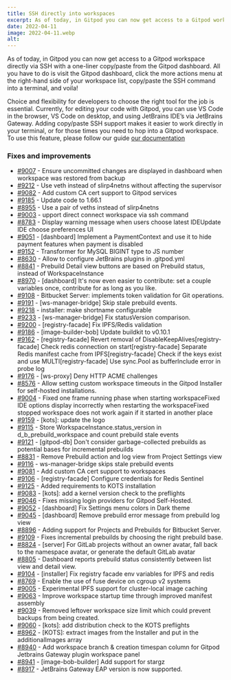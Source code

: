 ```yaml
---
title: SSH directly into workspaces
excerpt: As of today, in Gitpod you can now get access to a Gitpod workspace directly via SSH with a one-liner copy/paste from the Gitpod dashboard.
date: 2022-04-11
image: 2022-04-11.webp
alt:
---
```


<script>
  import Contributors from "$lib/components/changelog/contributors.svelte";
</script>

As of today, in Gitpod you can now get access to a Gitpod workspace directly via SSH with a one-liner copy/paste from the Gitpod dashboard. All you have to do is visit the Gitpod dashboard, click the more actions menu at the right-hand side of your workspace list, copy/paste the SSH command into a terminal, and voila!

Choice and flexibility for developers to choose the right tool for the job is essential. Currently, for editing your code with Gitpod, you can use VS Code in the browser, VS Code on desktop, and using JetBrains IDE’s via JetBrains Gateway. Adding copy/paste SSH support makes it easier to work directly in your terminal, or for those times you need to hop into a Gitpod workspace. To use this feature, please follow our guide [our documentation](/docs/references/ides-and-editors/command-line)

<p><Contributors usernames="akosyakov,csweichel,geropl,gtsiolis,iQQBot,loujaybee,mustard-mh" /></p>

### Fixes and improvements

- [#9007](https://github.com/gitpod-io/gitpod/pull/9007) - Ensure uncommitted changes are displayed in dashboard when workspace was restored from backup <Contributors usernames="AlexTugarev,Furisto,aledbf,csweichel,easyCZ,geropl,sagor999" />
- [#9212](https://github.com/gitpod-io/gitpod/pull/9212) - Use veth instead of slirp4netns without affecting the supervisor <Contributors usernames="aledbf,iQQBot,princerachit,utam0k" />
- [#9082](https://github.com/gitpod-io/gitpod/pull/9082) - Add custom CA cert support to Gitpod services <Contributors usernames="corneliusludmann,csweichel,easyCZ,iamulya,princerachit" />
- [#9185](https://github.com/gitpod-io/gitpod/pull/9185) - Update code to 1.66.1 <Contributors usernames="jeanp413,mustard-mh" />
- [#8955](https://github.com/gitpod-io/gitpod/pull/8955) - Use a pair of veths instead of slirp4netns <Contributors usernames="akosyakov,aledbf,csweichel,iQQBot,kylos101,princerachit,utam0k" />
- [#9003](https://github.com/gitpod-io/gitpod/pull/9003) - upport direct connect workspace via ssh command <Contributors usernames="akosyakov,csweichel,geropl,gtsiolis,iQQBot,loujaybee,mustard-mh" />
- [#8783](https://github.com/gitpod-io/gitpod/pull/8783) - Display warning message when users choose latest IDEUpdate IDE choose preferences UI <Contributors usernames="akosyakov,andreafalzetti,easyCZ,geropl,gtsiolis,iQQBot,jeanp413,loujaybee,mustard-mh" />
- [#9051](https://github.com/gitpod-io/gitpod/pull/9051) - [dashboard] Implement a PaymentContext and use it to hide payment features when payment is disabled <Contributors usernames="AlexTugarev,geropl,jankeromnes" />
- [#9152](https://github.com/gitpod-io/gitpod/pull/9152) - Transformer for MySQL BIGINT type to JS number <Contributors usernames="easyCZ,geropl" />
- [#8630](https://github.com/gitpod-io/gitpod/pull/8630) - Allow to configure JetBrains plugins in .gitpod.yml <Contributors usernames="akosyakov,felladrin,geropl,loujaybee,nandajavarma" />
- [#8841](https://github.com/gitpod-io/gitpod/pull/8841) - Prebuild Detail view buttons are based on Prebuild status, instead of WorkspaceInstance <Contributors usernames="easyCZ,geropl" />
- [#8970](https://github.com/gitpod-io/gitpod/pull/8970) - [dashboard] It's now even easier to contribute: set a couple variables once, contribute for as long as you like. <Contributors usernames="geropl,iQQBot,laushinka,mustard-mh,trumbitta" />
- [#9108](https://github.com/gitpod-io/gitpod/pull/9108) - Bitbucket Server: implements token validation for Git operations. <Contributors usernames="AlexTugarev,geropl,jldec" />
- [#9191](https://github.com/gitpod-io/gitpod/pull/9191) - [ws-manager-bridge] Skip stale prebuild events. <Contributors usernames="easyCZ,geropl" />
- [#9218](https://github.com/gitpod-io/gitpod/pull/9218) - installer: make shortname configurable <Contributors usernames="MrSimonEmms,andrew-farries,easyCZ,geropl" />
- [#9233](https://github.com/gitpod-io/gitpod/pull/9233) - [ws-manager-bridge] Fix statusVersion comparison. <Contributors usernames="easyCZ,jankeromnes" />
- [#9200](https://github.com/gitpod-io/gitpod/pull/9200) - [registry-facade] Fix IPFS/Redis validation <Contributors usernames="akosyakov,aledbf,csweichel,geropl,nandajavarma,utam0k" />
- [#9186](https://github.com/gitpod-io/gitpod/pull/9186) - [image-builder-bob] Update buildkit to v0.10.1 <Contributors usernames="aledbf,sagor999,utam0k" />
- [#9162](https://github.com/gitpod-io/gitpod/pull/9162) - [registry-facade] Revert removal of DisableKeepAlives[registry-facade] Check redis connection on start[registry-facade] Separate Redis manifest cache from IPFS[registry-facade] Check if the keys exist and use MULTI[registry-facade] Use sync.Pool as bufferInclude error in probe log <Contributors usernames="aledbf,corneliusludmann,csweichel" />
- [#9176](https://github.com/gitpod-io/gitpod/pull/9176) - [ws-proxy] Deny HTTP ACME challenges <Contributors usernames="aledbf,csweichel" />
- [#8576](https://github.com/gitpod-io/gitpod/pull/8576) - Allow setting custom workspace timeouts in the Gitpod Installer for self-hosted installations. <Contributors usernames="Furisto,MrSimonEmms,akosyakov,corneliusludmann,jankeromnes,mads-hartmann,princerachit" />
- [#9004](https://github.com/gitpod-io/gitpod/pull/9004) - Fixed one frame running phase when starting workspaceFixed IDE options display incorrectly when restarting the workspaceFixed stopped workspace does not work again if it started in another place <Contributors usernames="akosyakov,andreafalzetti,geropl,mustard-mh" />
- [#9159](https://github.com/gitpod-io/gitpod/pull/9159) - [kots]: update the logo <Contributors usernames="MrSimonEmms,corneliusludmann,gtsiolis" />
- [#9115](https://github.com/gitpod-io/gitpod/pull/9115) - Store WorkspaceInstance.status_version in d_b_prebuild_workspace and count prebuild stale events <Contributors usernames="andrew-farries,easyCZ" />
- [#9121](https://github.com/gitpod-io/gitpod/pull/9121) - [gitpod-db] Don't consider garbage-collected prebuilds as potential bases for incremental prebuilds <Contributors usernames="geropl,jankeromnes" />
- [#8831](https://github.com/gitpod-io/gitpod/pull/8831) - Remove Prebuild action and log view from Project Settings view <Contributors usernames="AlexTugarev,easyCZ,gtsiolis,jldec" />
- [#9116](https://github.com/gitpod-io/gitpod/pull/9116) - ws-manager-bridge skips stale prebuild events <Contributors usernames="AlexTugarev,easyCZ" />
- [#9081](https://github.com/gitpod-io/gitpod/pull/9081) - Add custom CA cert support to workspaces <Contributors usernames="csweichel,sagor999" />
- [#9106](https://github.com/gitpod-io/gitpod/pull/9106) - [registry-facade] Configure credentials for Redis Sentinel <Contributors usernames="aledbf,csweichel" />
- [#9125](https://github.com/gitpod-io/gitpod/pull/9125) - Added requirements to KOTS installation <Contributors usernames="MrSimonEmms,lucasvaltl" />
- [#9083](https://github.com/gitpod-io/gitpod/pull/9083) - [kots]: add a kernel version check to the preflights <Contributors usernames="MrSimonEmms,corneliusludmann" />
- [#9046](https://github.com/gitpod-io/gitpod/pull/9046) - Fixes missing login providers for Gitpod Self-Hosted. <Contributors usernames="AlexTugarev,MrSimonEmms,geropl" />
- [#9052](https://github.com/gitpod-io/gitpod/pull/9052) - [dashboard] Fix Settings menu colors in Dark theme <Contributors usernames="AlexTugarev,jankeromnes" />
- [#9045](https://github.com/gitpod-io/gitpod/pull/9045) - [dashboard] Remove prebuild error message from prebuild log view <Contributors usernames="AlexTugarev,easyCZ,jankeromnes" />
- [#8896](https://github.com/gitpod-io/gitpod/pull/8896) - Adding support for Projects and Prebuilds for Bitbucket Server. <Contributors usernames="AlexTugarev,csweichel,easyCZ,geropl,jankeromnes,jldec" />
- [#9109](https://github.com/gitpod-io/gitpod/pull/9109) - Fixes incremental prebuilds by choosing the right prebuild base. <Contributors usernames="jankeromnes,laushinka" />
- [#8824](https://github.com/gitpod-io/gitpod/pull/8824) - [server] For GitLab projects without an owner avatar, fall back to the namespace avatar, or generate the default GitLab avatar <Contributors usernames="andrew-farries,easyCZ,gtsiolis,jankeromnes" />
- [#8805](https://github.com/gitpod-io/gitpod/pull/8805) - Dashboard reports prebuild status consistently between list view and detail view. <Contributors usernames="AlexTugarev,andrew-farries,easyCZ,gtsiolis,jankeromnes" />
- [#9104](https://github.com/gitpod-io/gitpod/pull/9104) - [installer] Fix registry facade env variables for IPFS and redis <Contributors usernames="aledbf,princerachit" />
- [#8769](https://github.com/gitpod-io/gitpod/pull/8769) - Enable the use of fuse device on cgroup v2 systems <Contributors usernames="Furisto,MrSimonEmms,kylos101,utam0k" />
- [#9005](https://github.com/gitpod-io/gitpod/pull/9005) - Experimental IPFS support for cluster-local image caching <Contributors usernames="Furisto,MrSimonEmms,aledbf,csweichel,nandajavarma,princerachit,sagor999,utam0k" />
- [#9063](https://github.com/gitpod-io/gitpod/pull/9063) - Improve workspace startup time through improved manifest assembly <Contributors usernames="aledbf,csweichel" />
- [#9039](https://github.com/gitpod-io/gitpod/pull/9039) - Removed leftover workspace size limit which could prevent backups from being created. <Contributors usernames="aledbf,csweichel" />
- [#9060](https://github.com/gitpod-io/gitpod/pull/9060) - [kots]: add distribution check to the KOTS preflights <Contributors usernames="MrSimonEmms,nandajavarma" />
- [#8962](https://github.com/gitpod-io/gitpod/pull/8962) - [KOTS]: extract images from the Installer and put in the additionalImages array <Contributors usernames="MrSimonEmms,Pothulapati,akosyakov" />
- [#8940](https://github.com/gitpod-io/gitpod/pull/8940) - Add workspace branch & creation timespan column for Gitpod Jetbrains Gateway plugin workspace panel <Contributors usernames="Sunset17,akosyakov,felladrin,gtsiolis,iQQBot,meysholdt,mustard-mh,yaohui-wyh" />
- [#8941](https://github.com/gitpod-io/gitpod/pull/8941) - [image-bob-builder] Add support for stargz <Contributors usernames="Furisto,aledbf" />
- [#8917](https://github.com/gitpod-io/gitpod/pull/8917) - JetBrains Gateway EAP version is now supported. <Contributors usernames="akosyakov,felladrin" />
